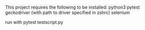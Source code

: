 This project requires the following to be installed: 
python3
pytest
geckodriver (with path to driver specified in zshrc)
selenium

run with pytest testscript.py
